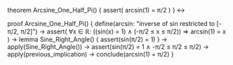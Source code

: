 theorem Arcsine_One_Half_Pi() {
  assert(
    arcsin(1) = π/2
  )
} ↔

proof Arcsine_One_Half_Pi() {
  define(arcsin: "inverse of sin restricted to [-π/2, π/2]") →
  assert(
    ∀x ∈ ℝ: ((sin(x) = 1) ∧ (-π/2 ≤ x ≤ π/2)) ⇒ arcsin(1) = x
  ) →
  lemma Sine_Right_Angle() {
    assert(sin(π/2) = 1)
  } →
  apply(Sine_Right_Angle()) →
  assert(sin(π/2) = 1 ∧ -π/2 ≤ π/2 ≤ π/2) →
  apply(previous_implication) →
  conclude(arcsin(1) = π/2)
}